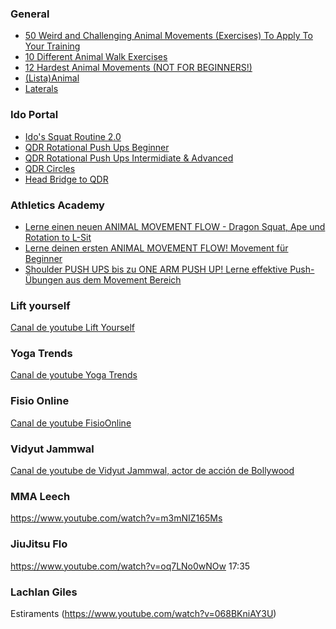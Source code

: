 ### General

- [50 Weird and Challenging Animal Movements (Exercises) To Apply To Your Training](https://www.youtube.com/watch?v=yoyzOkB95IQ)
- [10 Different Animal Walk Exercises](https://www.youtube.com/watch?v=14BjRxE7f1o)
- [12 Hardest Animal Movements (NOT FOR BEGINNERS!)](https://www.youtube.com/watch?v=KgVwrJZ4stI)
- [(Lista)Animal](https://www.youtube.com/watch?v=O_o0Ar-IosA&list=PLj_imVSNod-mvh3P3bmVuPIVBvWIA2gjk)
- [Laterals](https://www.youtube.com/watch?v=JnSB1dkB8qY)

### Ido Portal[](#ido)

- [Ido's Squat Routine 2.0](https://www.youtube.com/watch?v=lbozu0DPcYI)
- [QDR Rotational Push Ups Beginner](https://www.youtube.com/watch?v=7vCTNTSNOto)
- [QDR Rotational Push Ups Intermidiate & Advanced](https://www.youtube.com/watch?v=24syRZMgWMI)
- [QDR Circles](https://www.youtube.com/watch?v=dL2atsbe9dk)
- [Head Bridge to QDR](https://www.youtube.com/watch?v=jheQMjNP2K4)


### Athletics Academy[](#ath)

- [Lerne einen neuen ANIMAL MOVEMENT FLOW - Dragon Squat, Ape und Rotation to L-Sit](https://www.youtube.com/watch?v=5HZwPCmbmoU)
- [Lerne deinen ersten ANIMAL MOVEMENT FLOW! Movement für Beginner](https://www.youtube.com/watch?v=IYFrpMztoxs)
- [Shoulder PUSH UPS bis zu ONE ARM PUSH UP! Lerne effektive Push-Übungen aus dem Movement Bereich](https://www.youtube.com/watch?v=BsePrz1ObBw&t=491s)

### Lift yourself[](#lift)

[Canal de youtube Lift Yourself](https://www.youtube.com/channel/UC3-9Q-J0igEnSTyle1tVgFw)

### Yoga Trends[](#ytrends)

[Canal de youtube Yoga Trends](https://www.youtube.com/channel/UCSwl_DXvoxkYzssJhUznoDA)

### Fisio Online[](#fso)

[Canal de youtube FisioOnline](https://www.youtube.com/channel/UC6iRiXWScChTr6uNLXjJYFQ)

### Vidyut Jammwal[](#jamm)

[Canal de youtube de Vidyut Jammwal, actor de acción de Bollywood](https://www.youtube.com/c/VidyutJammwalKalari)

### MMA Leech

https://www.youtube.com/watch?v=m3mNIZ165Ms

### JiuJitsu Flo

https://www.youtube.com/watch?v=oq7LNo0wNOw
17:35

### Lachlan Giles

Estiraments (https://www.youtube.com/watch?v=068BKniAY3U)
